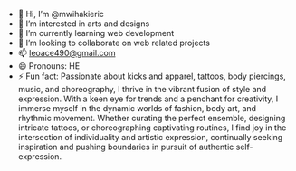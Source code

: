 - 👋 Hi, I’m @mwihakieric
- 👀 I’m interested in arts and designs
- 🌱 I’m currently learning web development
- 💞️ I’m looking to collaborate on web related projects
- 📫 leoace490@gmail.com
- 😄 Pronouns: HE
- ⚡ Fun fact: Passionate about kicks and apparel, tattoos, body piercings, music, and choreography, I thrive in the vibrant fusion of style and expression. With a keen eye for trends and a penchant for creativity, I immerse myself in the dynamic worlds of fashion, body art, and rhythmic movement. Whether curating the perfect ensemble, designing intricate tattoos, or choreographing captivating routines, I find joy in the intersection of individuality and artistic expression, continually seeking inspiration and pushing boundaries in pursuit of authentic self-expression.

<!---
mwihakieric/mwihakieric is a ✨ special ✨ repository because its `README.md` (this file) appears on your GitHub profile.
You can click the Preview link to take a look at your changes.
--->
